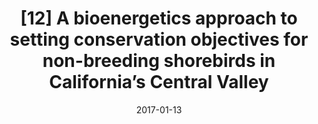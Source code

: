 ---
title: "[12] A bioenergetics approach to setting conservation objectives for non-breeding shorebirds in California’s Central Valley"
collection: publications
date: 2017-01-13
venue: 'San Francisco Estuary and Watershed Science'
link: 'https://doi.org/10.15447/sfews.2017v15iss1art2'
paperurl: '/files/Dybala et al. 2017 - CVJV - Shorebird Bioenergetics-compressed.pdf'
citation: 'Dybala KE, Reiter ME, Hickey C, Shuford WD, Strum KM, Yarris GS (2017) A bioenergetics approach to setting conservation objectives for non-breeding shorebirds in California’s Central Valley. <i>San Francisco Estuary and Watershed Science</i> 15. DOI: 10.15447/sfews.2017v15iss1art2'
---